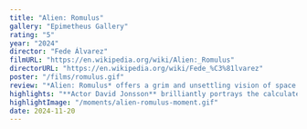 ```yaml
---
title: "Alien: Romulus"
gallery: "Epimetheus Gallery"
rating: "5"
year: "2024"
director: "Fede Álvarez"
filmURL: "https://en.wikipedia.org/wiki/Alien:_Romulus"
directorURL: "https://en.wikipedia.org/wiki/Fede_%C3%81lvarez"
poster: "/films/romulus.gif"
review: "*Alien: Romulus* offers a grim and unsettling vision of space colonization, adopting a tone that feels more **introspective** and morally ambiguous than its predecessors. Unlike the aspirational journey of *Interstellar*, *Romulus* delves deep into the consequences of technological evolution, exploring the **ethical tension** between innovation and control. While the *Alien* franchise has always examined humanity’s **reckless curiosity**, *Romulus* ventures further, asking a haunting question: what happens when the **line between creator and creation blurs beyond recognition?**"
highlights: "**Actor David Jonsson** brilliantly portrays the calculated yet evolving consciousness of synthetic beings as they navigate a human-dominated world. His dynamic with his sister Rain transcends the familiar boundaries of synthetic-human relationships seen in the *Alien* franchise, offering a fresh **exploration of connection and conflict**. Their observations of human actions — and the consequences of those actions — drive these synthetics to shift the balance of power, **challenging the moral foundations of their human counterparts**. While earlier *Alien* films centered on survival, *Romulus* delves deeper, examining the **ethical dilemmas of control**, dependence, and the fragility of moral order."
highlightImage: "/moments/alien-romulus-moment.gif"
date: 2024-11-20
---
```


